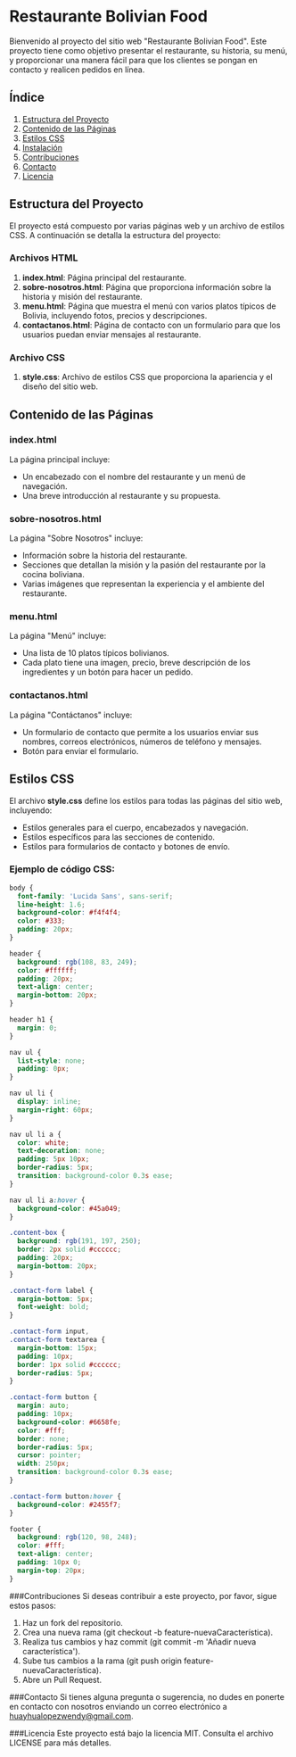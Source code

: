 # Restaurante Bolivian Food

Bienvenido al proyecto del sitio web "Restaurante Bolivian Food". Este proyecto tiene como objetivo presentar el restaurante, su historia, su menú, y proporcionar una manera fácil para que los clientes se pongan en contacto y realicen pedidos en línea.

## Índice

1. [Estructura del Proyecto](#estructura-del-proyecto)
2. [Contenido de las Páginas](#contenido-de-las-páginas)
3. [Estilos CSS](#estilos-css)
4. [Instalación](#instalación)
5. [Contribuciones](#contribuciones)
6. [Contacto](#contacto)
7. [Licencia](#licencia)

## Estructura del Proyecto

El proyecto está compuesto por varias páginas web y un archivo de estilos CSS. A continuación se detalla la estructura del proyecto:

### Archivos HTML

1. **index.html**: Página principal del restaurante.
2. **sobre-nosotros.html**: Página que proporciona información sobre la historia y misión del restaurante.
3. **menu.html**: Página que muestra el menú con varios platos típicos de Bolivia, incluyendo fotos, precios y descripciones.
4. **contactanos.html**: Página de contacto con un formulario para que los usuarios puedan enviar mensajes al restaurante.

### Archivo CSS

1. **style.css**: Archivo de estilos CSS que proporciona la apariencia y el diseño del sitio web.

## Contenido de las Páginas

### index.html

La página principal incluye:
- Un encabezado con el nombre del restaurante y un menú de navegación.
- Una breve introducción al restaurante y su propuesta.

### sobre-nosotros.html

La página "Sobre Nosotros" incluye:
- Información sobre la historia del restaurante.
- Secciones que detallan la misión y la pasión del restaurante por la cocina boliviana.
- Varias imágenes que representan la experiencia y el ambiente del restaurante.

### menu.html

La página "Menú" incluye:
- Una lista de 10 platos típicos bolivianos.
- Cada plato tiene una imagen, precio, breve descripción de los ingredientes y un botón para hacer un pedido.

### contactanos.html

La página "Contáctanos" incluye:
- Un formulario de contacto que permite a los usuarios enviar sus nombres, correos electrónicos, números de teléfono y mensajes.
- Botón para enviar el formulario.

## Estilos CSS

El archivo **style.css** define los estilos para todas las páginas del sitio web, incluyendo:
- Estilos generales para el cuerpo, encabezados y navegación.
- Estilos específicos para las secciones de contenido.
- Estilos para formularios de contacto y botones de envío.

### Ejemplo de código CSS:

```css
body {
  font-family: 'Lucida Sans', sans-serif;
  line-height: 1.6;
  background-color: #f4f4f4;
  color: #333;
  padding: 20px;
}

header {
  background: rgb(108, 83, 249);
  color: #ffffff;
  padding: 20px;
  text-align: center;
  margin-bottom: 20px;
}

header h1 {
  margin: 0;
}

nav ul {
  list-style: none;
  padding: 0px;
}

nav ul li {
  display: inline;
  margin-right: 60px;
}

nav ul li a {
  color: white;
  text-decoration: none;
  padding: 5px 10px;
  border-radius: 5px;
  transition: background-color 0.3s ease;
}

nav ul li a:hover {
  background-color: #45a049;
}

.content-box {
  background: rgb(191, 197, 250);
  border: 2px solid #cccccc;
  padding: 20px;
  margin-bottom: 20px;
}

.contact-form label {
  margin-bottom: 5px;
  font-weight: bold;
}

.contact-form input,
.contact-form textarea {
  margin-bottom: 15px;
  padding: 10px;
  border: 1px solid #cccccc;
  border-radius: 5px;
}

.contact-form button {
  margin: auto;
  padding: 10px;
  background-color: #6658fe;
  color: #fff;
  border: none;
  border-radius: 5px;
  cursor: pointer;
  width: 250px;
  transition: background-color 0.3s ease;
}

.contact-form button:hover {
  background-color: #2455f7;
}

footer {
  background: rgb(120, 98, 248);
  color: #fff;
  text-align: center;
  padding: 10px 0;
  margin-top: 20px;
}
```

###Contribuciones
Si deseas contribuir a este proyecto, por favor, sigue estos pasos:

1. Haz un fork del repositorio.
2. Crea una nueva rama (git checkout -b feature-nuevaCaracterística).
3. Realiza tus cambios y haz commit (git commit -m 'Añadir nueva característica').
4. Sube tus cambios a la rama (git push origin feature-nuevaCaracterística).
5. Abre un Pull Request.

###Contacto
Si tienes alguna pregunta o sugerencia, no dudes en ponerte en contacto con nosotros enviando un correo electrónico a huayhualopezwendy@gmail.com.

###Licencia
Este proyecto está bajo la licencia MIT. Consulta el archivo LICENSE para más detalles.

